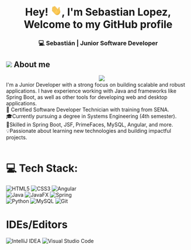 <h1 align="center">Hey! <img src="https://raw.githubusercontent.com/ABSphreak/ABSphreak/master/gifs/Hi.gif" width="30px">, I'm Sebastian Lopez, Welcome to my GitHub profile</h1>

<h3 align="center">💻 Sebastián | Junior Software Developer</h3>

## <picture><img src = "https://github.com/7oSkaaa/7oSkaaa/blob/main/Images/about_me.gif?raw=true" width = 50px></picture> About me

<picture> <img align="right" src="https://github.com/7oSkaaa/7oSkaaa/blob/main/Images/Right_Side.gif?raw=true" width = 250px></picture>
<br>
I'm a Junior Developer with a strong focus on building scalable and robust applications. I have experience working with Java and frameworks like Spring Boot, as well as other tools for developing web and desktop applications.
<br>
🚀 Certified Software Developer Technician with training from SENA. <br>🎓Currently pursuing a degree in Systems Engineering (4th semester).<br>📘Skilled in Spring Boot, JSF, PrimeFaces, MySQL, Angular, and more.<br>💡Passionate about learning new technologies and building impactful projects.
<br><br>

# 💻 Tech Stack: 
![HTML5](https://img.shields.io/badge/html5-%23E34F26.svg?style=for-the-badge&logo=html5&logoColor=white) 
![CSS3](https://img.shields.io/badge/css3-%231572B6.svg?style=for-the-badge&logo=css3&logoColor=white)
![Angular](https://img.shields.io/badge/angular-%23DD0031.svg?style=for-the-badge&logo=angular&logoColor=white)
<br>
![Java](https://img.shields.io/badge/java-%23ED8B00.svg?style=for-the-badge&logo=openjdk&logoColor=white) 
![JavaFX](https://img.shields.io/badge/javafx-%23FF0000.svg?style=for-the-badge&logo=javafx&logoColor=white)
![Spring](https://img.shields.io/badge/spring-%236DB33F.svg?style=for-the-badge&logo=spring&logoColor=white) 
<br>
![Python](https://img.shields.io/badge/python-3670A0?style=for-the-badge&logo=python&logoColor=ffdd54)
![MySQL](https://img.shields.io/badge/mysql-4479A1.svg?style=for-the-badge&logo=mysql&logoColor=white)
![Git](https://img.shields.io/badge/-Git-black?style=flat&logo=git&link=https://github.com/BRdhanani) 
<br>
# IDEs/Editors
![IntelliJ IDEA](https://img.shields.io/badge/IntelliJIDEA-000000.svg?style=for-the-badge&logo=intellij-idea&logoColor=white)
![Visual Studio Code](https://img.shields.io/badge/Visual%20Studio%20Code-0078d7.svg?style=for-the-badge&logo=visual-studio-code&logoColor=white)




